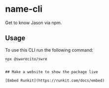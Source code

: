 # name-cli

Get to know Jason via npm. 

## Usage 
To use this CLI run the following command:
 ```
 npx @swarecito/swre
 `

## Make a website to show the package live

[Embed Runkit](https://runkit.com/docs/embed)
